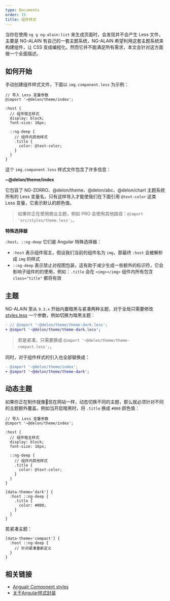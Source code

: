 ```yaml
---
type: Documents
order: 15
title: 组件样式
---
```


当你在使用 `ng g ng-alain:list` 来生成页面时，会发现并不会产生 Less 文件，主要是 NG-ALAIN 有自己的一套主题系统，NG-ALAIN 希望利用这套主题系统来构建组件，让 CSS 变成编程化。然而它并不能满足所有需求，本文会针对这方面做一个全面描述。

## 如何开始

手动创建组件样式文件，下面以 `img.component.less` 为示例：

```less
// 导入 Less 变量参数
@import '~@delon/theme/index';

:host {
  // 组件宿主样式
  display: block;
  font-size: 16px;

  ::ng-deep {
    // 组件内其他样式
    .title {
      color: @text-color;
    }
  }
}
```

这个 `img.component.less` 样式文件包含了许多信息：

**~@delon/theme/index**

它包容了 NG-ZORRO、@delon/theme、@delon/abc、@delon/chart 主题系统所有的 Less 变量名，只有这样导入才能使我们在下面引用 `@text-color` 这类 Less 变量，它表示默认的颜色值。

> 如果你正在使用商业主题，例如 PRO 会使用其他路径：`@import 'src/styles/theme.less';`。

**特殊选择器**

`:host`、`::ng-deep` 它们是 Angular 特殊选择器：

- `:host` 表示组件宿主，假设我们当前的组件名为 `img`，那最终 `:host` 会被解析成 `img` 的样式
- `::ng-deep` 表示禁止对视图包装，这有助于减少生成一些额外的标识符，它会影响子组件的的使用，例如：`.title` 会在 `<img></img>` 组件内所有包含 `class="title"` 都将有效

## 主题

NG-ALAIN 至从 `9.3.x` 开始内置暗黑与紧凑两种主题，对于全局只需要修改 [styles.less](https://github.com/ng-alain/ng-alain/blob/master/src/styles.less) 一个参数，例如切换为暗黑主题：

```diff
- // @import '~@delon/theme/theme-dark.less';
+ @import '~@delon/theme/theme-dark.less';
```

> 若是紧凑，只需要换成 `@import '~@delon/theme/theme-compact.less';`。

同时，对于组件样式的引入也全部替换成：

```diff
- @import '~@delon/theme/index';
+ @import '~@delon/theme/theme-dark';
```

## 动态主题

如果你正在制作就像现在网站一样，动态切换不同的主题，那么就必须针对不同的主题额外覆盖，例如当开启暗黑时，将 `.title` 换成 `#000` 颜色值：

```less
// 导入 Less 变量参数
@import '~@delon/theme/index';

:host {
  // 组件宿主样式
  display: block;
  font-size: 16px;

  ::ng-deep {
    // 组件内其他样式
    .title {
      color: @text-color;
    }
  }
}

[data-theme='dark'] {
  :host ::ng-deep {
    .title {
      color: #000;
    }
  }
}
```

若紧凑主题：

```less
[data-theme='compact'] {
  :host ::ng-deep {
    // 针对紧凑重新定义
  }
}
```

## 相关链接

- [Angualr Component styles](https://angular.io/guide/component-styles)
- [关于Angular样式封装](https://zhuanlan.zhihu.com/p/31235358)